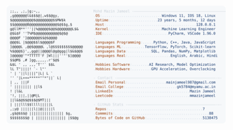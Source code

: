 <picture>
  <source srcset="https://raw.githubusercontent.com/mmazinjameel/mmazinjameel/main/dark_mode.svg?v=1744870473" media="(prefers-color-scheme: dark)">
  <img src="https://raw.githubusercontent.com/mmazinjameel/mmazinjameel/main/light_mode.svg?v=1744870473">
</picture>

